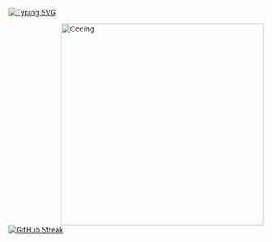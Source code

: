 [![Typing SVG](https://readme-typing-svg.herokuapp.com?font=Fira+Code&pause=1000&random=false&width=435&lines=Desenvolvedor+Python+Full+Stack)](https://git.io/typing-svg)


<img align="right" alt="Coding" width="400" src="https://res.cloudinary.com/practicaldev/image/fetch/s--_AGrXPbv--/c_limit%2Cf_auto%2Cfl_progressive%2Cq_66%2Cw_880/https://res.cloudinary.com/practicaldev/image/fetch/s--sNXjzc6P--/c_limit%252Cf_auto%252Cfl_progressive%252Cq_66%252Cw_880/https://media1.tenor.com/images/0c34272909ee2a4db5606a014082312b/tenor.gif%253Fitemid%253D15828752">



[![GitHub Streak](https://github-readme-streak-stats.herokuapp.com?user=lmescoito&theme=python-dark)](https://git.io/streak-stats)


  

